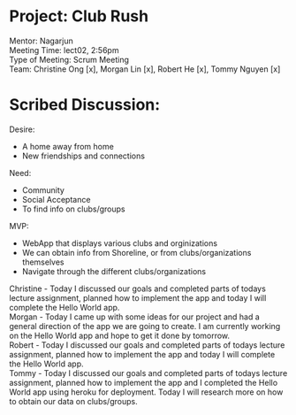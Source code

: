 # Project: Club Rush
Mentor: Nagarjun <br />
Meeting Time: lect02, 2:56pm <br />
Type of Meeting: Scrum Meeting <br />
Team: Christine Ong [x], Morgan Lin [x], Robert He [x], Tommy Nguyen [x] <br />
# Scribed Discussion: 
Desire: <br />
- A home away from home <br />
- New friendships and connections <br />

Need: <br />
- Community <br />
- Social Acceptance <br />
- To find info on clubs/groups <br />

MVP: <br />
- WebApp that displays various clubs and orginizations
- We can obtain info from Shoreline, or from clubs/organizations themselves
- Navigate through the different clubs/organizations 

Christine - Today I discussed our goals and completed parts of todays lecture assignment, planned how to implement the app and today I will complete the Hello World app. <br />
Morgan -  Today I came up with some ideas for our project and had a general direction of the app we are going to create. I am currently working on the Hello World app and hope to get it done by tomorrow. <br />
Robert - Today I discussed our goals and completed parts of todays lecture assignment, planned how to implement the app and today I will complete the Hello World app.   <br />
Tommy - Today I discussed our goals and completed parts of todays lecture assignment, planned how to implement the app and I completed the Hello World app using heroku for deployment. Today I will research more on how to obtain our data on clubs/groups. <br />
